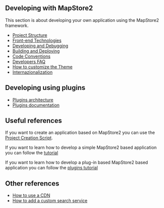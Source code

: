 ## Developing with MapStore2

This section is about developing your own application using the MapStore2 framework.

 * [Project Structure](project-structure)
 * [Front-end Technologies](reactjs-and-redux-introduction)
 * [Developing and Debugging](developing)
 * [Building and Deploying](building-and-deploying)
 * [Code Conventions](code-conventions)
 * [Developers FAQ](dev-faq)
 * [How to customize the Theme](customize-theme)
 * [Internazionalization](internazionalization)

## Developing using plugins

 * [Plugins architecture](plugins-architecture)
 * [Plugins documentation](plugins-documentation)

## Useful references

If you want to create an application based on MapStore2 you can use the [Project Creation Script](project-creation-script).

If you want to learn how to develop a simple MapStore2 based application you can follow the [tutorial](application-tutorial)

If you want to learn how to develop a plug-in based MapStore2 based application you can follow the [plugins tutorial](plugins-architecture#building-an-application-using-plugins)

## Other references

* [How to use a CDN](how-to-use-a-cdn)
* [How to add a custom search service](custom-search-service.md)
